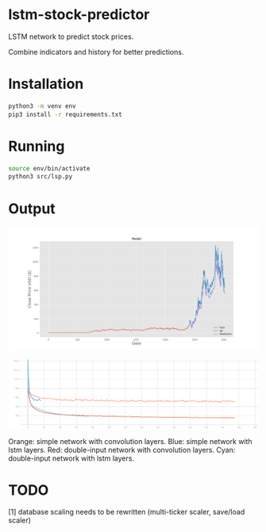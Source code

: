 # lstm-stock-predictor

LSTM network to predict stock prices.

Combine indicators and history for better predictions.

# Installation

```bash
python3 -m venv env
pip3 install -r requirements.txt
```

# Running

```bash
source env/bin/activate
python3 src/lsp.py
```

# Output

![alt text](https://github.com/cypox/lstm-stock-predictor/blob/main/output.png?raw=true)

![alt text](https://github.com/cypox/lstm-stock-predictor/blob/main/epoch_loss.svg?raw=true)

Orange: simple network with convolution layers.
Blue: simple network with lstm layers.
Red: double-input network with convolution layers.
Cyan: double-input network with lstm layers.

# TODO

[1] database scaling needs to be rewritten (multi-ticker scaler, save/load scaler)
